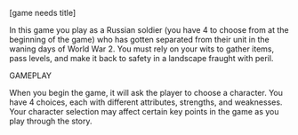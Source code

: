 [game needs title]

In this game you play as a Russian soldier (you have 4 to choose from at the beginning of the game) who has gotten separated from their unit in the waning days of World War 2. You must rely on your wits to gather items, pass levels, and make it back to safety in a landscape fraught with peril. 

GAMEPLAY

When you begin the game, it will ask the player to choose a character. You have 4 choices, each with different attributes, strengths, and weaknesses. Your character selection may affect certain key points in the game as you play through the story. 

